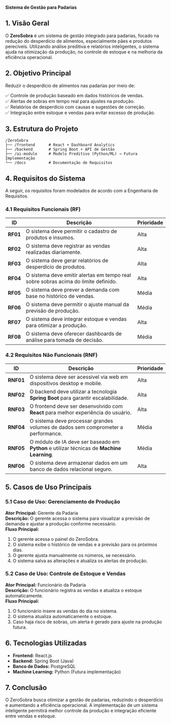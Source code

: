 **Sistema de Gestão para Padarias**  

## **1. Visão Geral**  
O **ZeroSobra** é um sistema de gestão integrado para padarias, focado na redução do desperdício de alimentos, especialmente pães e produtos perecíveis. Utilizando análise preditiva e relatórios inteligentes, o sistema ajuda na otimização da produção, no controle de estoque e na melhoria da eficiência operacional.  


## **2. Objetivo Principal**  
Reduzir o desperdício de alimentos nas padarias por meio de:  

✅ Controle de produção baseado em dados históricos de vendas.  
✅ Alertas de sobras em tempo real para ajustes na produção.  
✅ Relatórios de desperdício com causas e sugestões de correção.  
✅ Integração entre estoque e vendas para evitar excesso de produção.  


## **3. Estrutura do Projeto**  
```
/ZeroSobra
├── /frontend      # React + Dashboard Analytics
├── /backend       # Spring Boot + API de Gestão
├── /ai-module     # Modelo Preditivo (Python/ML) → Futura Implementação
└── /docs          # Documentação de Requisitos
```


## **4. Requisitos do Sistema**  
A seguir, os requisitos foram modelados de acordo com a Engenharia de Requisitos.

### **4.1 Requisitos Funcionais (RF)**  
| **ID**  | **Descrição** | **Prioridade** |
|--------|-------------|-------------|
| **RF01** | O sistema deve permitir o cadastro de produtos e insumos. | Alta |
| **RF02** | O sistema deve registrar as vendas realizadas diariamente. | Alta |
| **RF03** | O sistema deve gerar relatórios de desperdício de produtos. | Alta |
| **RF04** | O sistema deve emitir alertas em tempo real sobre sobras acima do limite definido. | Alta |
| **RF05** | O sistema deve prever a demanda com base no histórico de vendas. | Média |
| **RF06** | O sistema deve permitir o ajuste manual da previsão de produção. | Média |
| **RF07** | O sistema deve integrar estoque e vendas para otimizar a produção. | Alta |
| **RF08** | O sistema deve oferecer dashboards de análise para tomada de decisão. | Média |


### **4.2 Requisitos Não Funcionais (RNF)**  
| **ID**  | **Descrição** | **Prioridade** |
|--------|-------------|-------------|
| **RNF01** | O sistema deve ser acessível via web em dispositivos desktop e mobile. | Alta |
| **RNF02** | O backend deve utilizar a tecnologia **Spring Boot** para garantir escalabilidade. | Alta |
| **RNF03** | O frontend deve ser desenvolvido com **React** para melhor experiência do usuário. | Alta |
| **RNF04** | O sistema deve processar grandes volumes de dados sem comprometer a performance. | Média |
| **RNF05** | O módulo de IA deve ser baseado em **Python** e utilizar técnicas de **Machine Learning**. | Média |
| **RNF06** | O sistema deve armazenar dados em um banco de dados relacional seguro. | Alta |


## **5. Casos de Uso Principais**  
### **5.1 Caso de Uso: Gerenciamento de Produção**  
**Ator Principal:** Gerente da Padaria  
**Descrição:** O gerente acessa o sistema para visualizar a previsão de demanda e ajustar a produção conforme necessário.  
**Fluxo Principal:**  
1. O gerente acessa o painel do ZeroSobra.  
2. O sistema exibe o histórico de vendas e a previsão para os próximos dias.  
3. O gerente ajusta manualmente os números, se necessário.  
4. O sistema salva as alterações e atualiza os alertas de produção.  


### **5.2 Caso de Uso: Controle de Estoque e Vendas**  
**Ator Principal:** Funcionário da Padaria  
**Descrição:** O funcionário registra as vendas e atualiza o estoque automaticamente.  
**Fluxo Principal:**  
1. O funcionário insere as vendas do dia no sistema.  
2. O sistema atualiza automaticamente o estoque.  
3. Caso haja risco de sobras, um alerta é gerado para ajuste na produção futura.  


## **6. Tecnologias Utilizadas**  
- **Frontend:** React.js  
- **Backend:** Spring Boot (Java)  
- **Banco de Dados:** PostgreSQL  
- **Machine Learning:** Python (Futura implementação)  


## **7. Conclusão**  
O ZeroSobra busca otimizar a gestão de padarias, reduzindo o desperdício e aumentando a eficiência operacional. A implementação de um sistema inteligente permitirá melhor controle da produção e integração eficiente entre vendas e estoque.  

